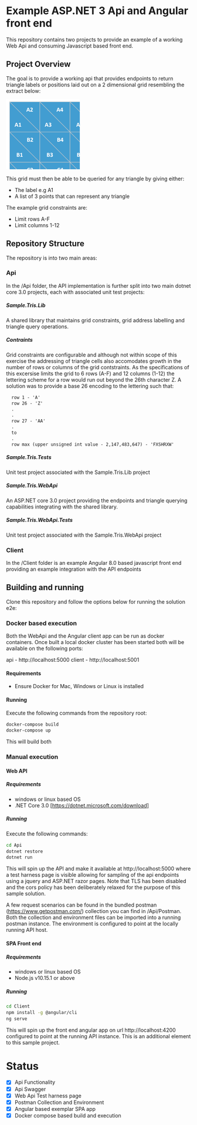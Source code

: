 # Example ASP.NET 3 Api and Angular front end
This repository contains two projects to provide an example of a working Web Api and consuming Javascript based front end.

## Project Overview
The goal is to provide a working api that provides endpoints to return triangle labels or positions laid out on a 2 dimensional grid resembling the extract below:

![alt text](.assets/grid.png "grid representation")

This grid must then be able to be queried for any triangle by giving either:
- The label e.g A1
- A list of 3 points that can represent any triangle

The example grid constraints are:
- Limit rows A-F
- Limit columns 1-12

## Repository Structure
The repository is into two main areas:

### Api
In the /Api folder, the API implementation is further split into two main dotnet core 3.0 projects, each with associated unit test projects:

##### Sample.Tris.Lib
A shared library that maintains grid constraints, grid address labelling and triangle query operations.

##### Contraints
Grid constraints are configurable and although not within scope of this exercise the addressing of triangle cells also accomodates growth in the number of rows or columns of the grid contstraints. As the specifications of this excersise limits the grid to 6 rows (A-F) and 12 columns (1-12) the lettering scheme for a row would run out beyond the 26th character Z.  A solution was to provide a base 26 encoding to the lettering such that:

```
  row 1 - 'A'
  row 26 - 'Z'
  .
  .
  row 27 - 'AA'
  .
  to
  .
  row max (upper unsigned int value - 2,147,483,647) - 'FXSHRXW'
```

##### Sample.Tris.Tests
Unit test project associated with the Sample.Tris.Lib project

##### Sample.Tris.WebApi
An ASP.NET core 3.0 project providing the endpoints and triangle querying capabilities integrating with the shared library.

##### Sample.Tris.WebApi.Tests
Unit test project associated with the Sample.Tris.WebApi project

### Client
In the /Client folder is an example Angular 8.0 based javascript front end providing an example integration with the API endpoints

## Building and running
Clone this repository and follow the options below for running the solution e2e:

### Docker based execution
Both the WebApi and the Angular client app can be run as docker containers.  Once built a local docker cluster has been started both will be available on the following ports:

api - http://localhost:5000
client - http://localhost:5001

#### Requirements
 - Ensure Docker for Mac, Windows or Linux is installed

#### Running
Execute the following commands from the repository root:

```bash
docker-compose build
docker-compose up
```

This will build both

### Manual execution

#### Web API

##### Requirements
- windows or linux based OS
- .NET Core 3.0 [https://dotnet.microsoft.com/download]

##### Running
Execute the following commands:

```bash
cd Api
dotnet restore
dotnet run
```

This will spin up the API and make it available at http://localhost:5000 where a test harness page is visible allowing for sampling of the api endpoints using a jquery and ASP.NET razor pages.  Note that TLS has been disabled and the cors policy has been deliberately relaxed for the purpose of this sample solution.

A few request scenarios can be found in the bundled postman (https://www.getpostman.com/) collection you can find in /Api/Postman. Both the collection and environment files can be imported into a running postman instance.  The environment is configured to point at the locally running API host.


#### SPA Front end

##### Requirements
- windows or linux based OS
- Node.js v10.15.1 or above

##### Running
```bash
cd Client
npm install -g @angular/cli
ng serve
```

This will spin up the front end angular app on url http://localhost:4200 configured to point at the running API instance.  This is an additional element to this sample project.


# Status

- [X] Api Functionality
- [X] Api Swagger
- [X] Web Api Test harness page
- [X] Postman Collection and Environment
- [X] Angular based exemplar SPA app
- [X] Docker compose based build and execution